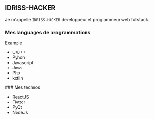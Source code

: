 ## IDRISS-HACKER
Je m'appelle `IDRISS-HACKER` developpeur et programmeur web fullstack.
### Mes languages de programmations
Example
<ul>
  <li>C/C++</li>
 <li>Pyhon</li>
 <li>Javascript</li>
 <li>Java</li>
 <li>Php</li>
<li>kotlin</li>
</ul>
 ### Mes technos
<ul>
<li>ReactJS</li>
<li>Flutter</li>
<li>PyQt</li>
<li>NodeJs</li>
</ul>

